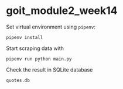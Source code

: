 # goit_module2_week14

Set virtual environment using `pipenv`:
```
pipenv install
```

Start scraping data with 
```
pipenv run python main.py
```


Check the result in SQLite database
```
quotes.db
```
